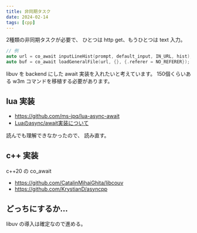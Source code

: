 ```yaml
---
title: 非同期タスク
date: 2024-02-14
tags: [cpp]
---
```


2種類の非同期タスクが必要で、
ひとつは http get、もうひとつは text 入力。

<!-- truncate -->

```c title="prompt から network"
// 例
auto url = co_await inputLineHist(prompt, default_input, IN_URL, hist);
auto buf = co_await loadGeneralFile(url, {}, {.referer = NO_REFERER});
```

libuv を backend にした await 実装を入れたいと考えています。
150個くらいある w3m コマンドを移植する必要があります。

## lua 実装

- https://github.com/ms-jpq/lua-async-await
- [Luaのasync/await実装について](https://it.commutty.com/denx/articles/52f82f2a0f9b4feea4d49ff7c83af052)

読んでも理解できなかったので、
読み直す。

## c++ 実装

c++20 の co_await

- https://github.com/CatalinMihaiGhita/libcouv
- https://github.com/KrystianD/asyncpp

## どっちにするか…

libuv の導入は確定なので進める。

